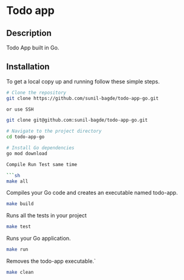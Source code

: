 # Todo app

## Description

Todo App built in Go.

## Installation

To get a local copy up and running follow these simple steps.

````bash
# Clone the repository
git clone https://github.com/sunil-bagde/todo-app-go.git

or use SSH

git clone git@github.com:sunil-bagde/todo-app-go.git

# Navigate to the project directory
cd todo-app-go

# Install Go dependencies
go mod download

Compile Run Test same time

```sh
make all
````

Compiles your Go code and creates an executable named todo-app.

```sh
make build
```

Runs all the tests in your project

```sh
make test
```

Runs your Go application.

```sh
make run
```

Removes the todo-app executable.`

```sh
make clean
```
